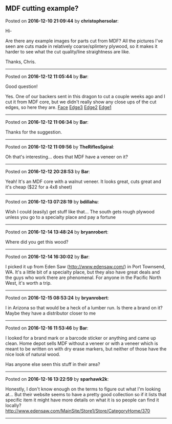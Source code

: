## MDF cutting example?
Posted on **2016-12-10 21:09:44** by **christophersolar**:

Hi-

Are there any example images for parts cut from MDF? All the pictures I've seen are cuts made in relatively coarse/splintery plywood, so it makes it harder to see what the cut quality/line straightness are like.

Thanks, Chris.

---

Posted on **2016-12-12 11:05:44** by **Bar**:

Good question!



Yes. One of our backers sent in this dragon to cut a couple weeks ago and I cut it from MDF core, but we didn't really show any close ups of the cut edges, so here they are.  [Face](/images/Xr/b5/Xrb5_face.jpg.jpg)  [Edge3](/images/kX/u0/kXu0_edge3.jpg.jpg)  [Edge2](/images/dx/VQ/dxVQ_edge2.jpg.jpg)  [Edge1](/images/PF/K5/PFK5_edge1.jpg.jpg)

---

Posted on **2016-12-12 11:06:34** by **Bar**:

Thanks for the suggestion.

---

Posted on **2016-12-12 11:09:56** by **TheRiflesSpiral**:

Oh that's interesting... does that MDF have a veneer on it?

---

Posted on **2016-12-12 20:28:53** by **Bar**:

Yeah! It's an MDF core with a walnut veneer. It looks great, cuts great and it's cheap ($22 for a 4x8 sheet)

---

Posted on **2016-12-13 07:28:19** by **bdillahu**:

Wish I could (easily) get stuff like that... The south gets rough plywood unless you go to a specialty place and pay a fortune

---

Posted on **2016-12-14 13:48:24** by **bryanrobert**:

Where did you get this wood?

---

Posted on **2016-12-14 16:30:02** by **Bar**:

I picked it up from Eden Saw (http://www.edensaw.com/) in Port Townsend, WA. It's a little bit of a specialty place, but they also have great deals and the guys who work there are phenomenal. For anyone in the Pacific North West, it's worth a trip.

---

Posted on **2016-12-15 08:53:24** by **bryanrobert**:

I in Arizona so that would be a heck of a lumber run. Is there a brand on it? Maybe they have a distributor closer to me

---

Posted on **2016-12-16 11:53:46** by **Bar**:

I looked for a brand mark or a barcode sticker or anything and came up clean. Home depot sells MDF without a veneer or with a veneer which is meant to be written on with dry erase markers, but neither of those have the nice look of natural wood.



Has anyone else seen this stuff in their area?

---

Posted on **2016-12-16 13:22:59** by **sparhawk2k**:

Honestly, I don't know enough on the terms to figure out what I'm looking at... But their website seems to have a pretty good collection so if it lists that specific item it might have more details on what it is so people can find it locally? http://www.edensaw.com/MainSite/Store1/Store/CategoryHome/370

---


